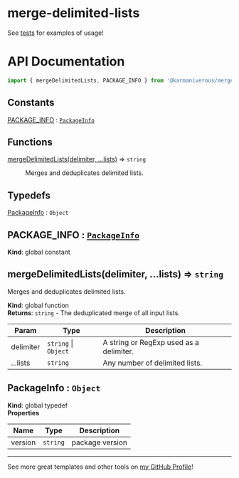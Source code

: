 # merge-delimited-lists

See
[tests](https://github.com/karmaniverous/merge-delimited-lists/blob/main/lib/mergeDelimitedLists/mergeDelimitedLists.test.js)
for examples of usage!

# API Documentation

```js
import { mergeDelimitedLists, PACKAGE_INFO } from '@karmaniverous/merge-delimited-lists`;
```

## Constants

<dl>
<dt><a href="#PACKAGE_INFO">PACKAGE_INFO</a> : <code><a href="#PackageInfo">PackageInfo</a></code></dt>
<dd></dd>
</dl>

## Functions

<dl>
<dt><a href="#mergeDelimitedLists">mergeDelimitedLists(delimiter, ...lists)</a> ⇒ <code>string</code></dt>
<dd><p>Merges and deduplicates delimited lists.</p>
</dd>
</dl>

## Typedefs

<dl>
<dt><a href="#PackageInfo">PackageInfo</a> : <code>Object</code></dt>
<dd></dd>
</dl>

<a name="PACKAGE_INFO"></a>

## PACKAGE\_INFO : [<code>PackageInfo</code>](#PackageInfo)
**Kind**: global constant  
<a name="mergeDelimitedLists"></a>

## mergeDelimitedLists(delimiter, ...lists) ⇒ <code>string</code>
Merges and deduplicates delimited lists.

**Kind**: global function  
**Returns**: <code>string</code> - The deduplicated merge of all input lists.  

| Param | Type | Description |
| --- | --- | --- |
| delimiter | <code>string</code> \| <code>Object</code> | A string or RegExp used as a delimiter. |
| ...lists | <code>string</code> | Any number of delimited lists. |

<a name="PackageInfo"></a>

## PackageInfo : <code>Object</code>
**Kind**: global typedef  
**Properties**

| Name | Type | Description |
| --- | --- | --- |
| version | <code>string</code> | package version |


---

See more great templates and other tools on
[my GitHub Profile](https://github.com/karmaniverous)!
